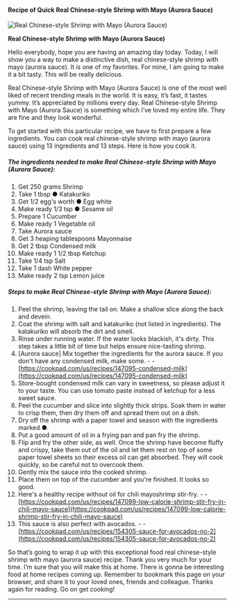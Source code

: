             

#### Recipe of Quick Real Chinese-style Shrimp with Mayo (Aurora Sauce)

![Real Chinese-style Shrimp with Mayo (Aurora Sauce)](https://img-global.cpcdn.com/recipes/5596070018023424/751x532cq70/real-chinese-style-shrimp-with-mayo-aurora-sauce-recipe-main-photo.jpg)

**Real Chinese-style Shrimp with Mayo (Aurora Sauce)**

Hello everybody, hope you are having an amazing day today. Today, I will show you a way to make a distinctive dish, real chinese-style shrimp with mayo (aurora sauce). It is one of my favorites. For mine, I am going to make it a bit tasty. This will be really delicious.

Real Chinese-style Shrimp with Mayo (Aurora Sauce) is one of the most well liked of recent trending meals in the world. It is easy, it’s fast, it tastes yummy. It’s appreciated by millions every day. Real Chinese-style Shrimp with Mayo (Aurora Sauce) is something which I’ve loved my entire life. They are fine and they look wonderful.

To get started with this particular recipe, we have to first prepare a few ingredients. You can cook real chinese-style shrimp with mayo (aurora sauce) using 13 ingredients and 13 steps. Here is how you cook it.

##### The ingredients needed to make Real Chinese-style Shrimp with Mayo (Aurora Sauce):

1.  Get 250 grams Shrimp
2.  Take 1 tbsp ● Katakuriko
3.  Get 1/2 egg's worth ● Egg white
4.  Make ready 1/3 tsp ● Sesame oil
5.  Prepare 1 Cucumber
6.  Make ready 1 Vegetable oil
7.  Take Aurora sauce
8.  Get 3 heaping tablespoons Mayonnaise
9.  Get 2 tbsp Condensed milk
10.  Make ready 1 1/2 tbsp Ketchup
11.  Take 1/4 tsp Salt
12.  Take 1 dash White pepper
13.  Make ready 2 tsp Lemon juice

##### Steps to make Real Chinese-style Shrimp with Mayo (Aurora Sauce):

1.  Peel the shrimp, leaving the tail on. Make a shallow slice along the back and devein.
2.  Coat the shrimp with salt and katakuriko (not listed in ingredients). The katakuriko will absorb the dirt and smell.
3.  Rinse under running water. If the water looks blackish, it's dirty. This step takes a little bit of time but helps ensure nice-tasting shrimp.
4.  \[Aurora sauce\] Mix together the ingredients for the aurora sauce. If you don't have any condensed milk, make some. - - [https://cookpad.com/us/recipes/147095-condensed-milk](https://cookpad.com/us/recipes/147095-condensed-milk)
5.  Store-bought condensed milk can vary in sweetness, so please adjust it to your taste. You can use tomato paste instead of ketchup for a less sweet sauce.
6.  Peel the cucumber and slice into slightly thick strips. Soak them in water to crisp them, then dry them off and spread them out on a dish.
7.  Dry off the shrimp with a paper towel and season with the ingredients marked ●.
8.  Put a good amount of oil in a frying pan and pan fry the shrimp.
9.  Flip and fry the other side, as well. Once the shrimp have become fluffy and crispy, take them out of the oil and let them rest on top of some paper towel sheets so their excess oil can get absorbed. They will cook quickly, so be careful not to overcook them.
10.  Gently mix the sauce into the cooked shrimp.
11.  Place them on top of the cucumber and you're finished. It looks so good.
12.  Here's a healthy recipe without oil for chili mayoshrimp stir-fry. - - [https://cookpad.com/us/recipes/147099-low-calorie-shrimp-stir-fry-in-chili-mayo-sauce](https://cookpad.com/us/recipes/147099-low-calorie-shrimp-stir-fry-in-chili-mayo-sauce)
13.  This sauce is also perfect with avocados. - - [https://cookpad.com/us/recipes/154305-sauce-for-avocados-no-2](https://cookpad.com/us/recipes/154305-sauce-for-avocados-no-2)

So that’s going to wrap it up with this exceptional food real chinese-style shrimp with mayo (aurora sauce) recipe. Thank you very much for your time. I’m sure that you will make this at home. There is gonna be interesting food at home recipes coming up. Remember to bookmark this page on your browser, and share it to your loved ones, friends and colleague. Thanks again for reading. Go on get cooking!

* * *